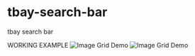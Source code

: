 # tbay-search-bar
tbay search bar

WORKING EXAMPLE
![Image Grid Demo](Tbay25.gif)
![Image Grid Demo](https://thumbs.gfycat.com/HalfWeakAstarte-small.gif)
